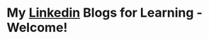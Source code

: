 # **My [Linkedin](https://www.linkedin.com/in/tussi147/recent-activity/all/) Blogs for Learning - Welcome!**    
